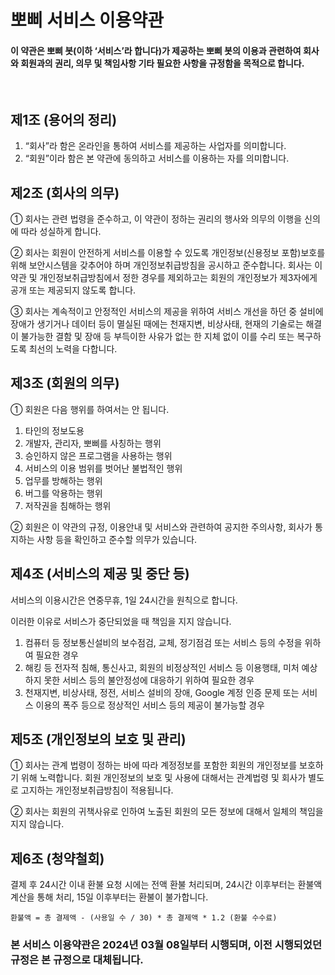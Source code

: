 # 뽀삐 서비스 이용약관
#### 이 약관은 뽀삐 봇(이하 ‘서비스’라 합니다)가 제공하는 뽀삐 봇의 이용과 관련하여 회사와 회원과의 권리, 의무 및 책임사항 기타 필요한 사항을 규정함을 목적으로 합니다.

</br>

## 제1조 (용어의 정리)
1. “회사”라 함은 온라인을 통하여 서비스를 제공하는 사업자를 의미합니다.
2. “회원”이라 함은 본 약관에 동의하고 서비스를 이용하는 자를 의미합니다.

## 제2조 (회사의 의무)
① 회사는 관련 법령을 준수하고, 이 약관이 정하는 권리의 행사와 의무의 이행을 신의에 따라 성실하게 합니다.

② 회사는 회원이 안전하게 서비스를 이용할 수 있도록 개인정보(신용정보 포함)보호를 위해 보안시스템을 갖추어야 하며 개인정보취급방침을 공시하고 준수합니다. 회사는 이 약관 및 개인정보취급방침에서 정한 경우를 제외하고는 회원의 개인정보가 제3자에게 공개 또는 제공되지 않도록 합니다.

③ 회사는 계속적이고 안정적인 서비스의 제공을 위하여 서비스 개선을 하던 중 설비에 장애가 생기거나 데이터 등이 멸실된 때에는 천재지변, 비상사태, 현재의 기술로는 해결이 불가능한 결함 및 장애 등 부득이한 사유가 없는 한 지체 없이 이를 수리 또는 복구하도록 최선의 노력을 다합니다.

## 제3조 (회원의 의무)
① 회원은 다음 행위를 하여서는 안 됩니다.

1. 타인의 정보도용 
2. 개발자, 관리자, 뽀삐를 사칭하는 행위
3. 승인하지 않은 프로그램을 사용하는 행위
4. 서비스의 이용 범위를 벗어난 불법적인 행위
5. 업무를 방해하는 행위
6. 버그를 악용하는 행위
7. 저작권을 침해하는 행위

② 회원은 이 약관의 규정, 이용안내 및 서비스와 관련하여 공지한 주의사항, 회사가 통지하는 사항 등을 확인하고 준수할 의무가 있습니다.

## 제4조 (서비스의 제공 및 중단 등) 
서비스의 이용시간은 연중무휴, 1일 24시간을 원칙으로 합니다.

이러한 이유로 서비스가 중단되었을 때 책임을 지지 않습니다.
1. 컴퓨터 등 정보통신설비의 보수점검, 교체, 정기점검 또는 서비스 등의 수정을 위하여 필요한 경우
2. 해킹 등 전자적 침해, 통신사고, 회원의 비정상적인 서비스 등 이용행태, 미처 예상하지 못한 서비스 등의 불안정성에 대응하기 위하여 필요한 경우
3. 천재지변, 비상사태, 정전, 서비스 설비의 장애, Google 계정 인증 문제 또는 서비스 이용의 폭주 등으로 정상적인 서비스 등의 제공이 불가능할 경우

## 제5조 (개인정보의 보호 및 관리)
① 회사는 관계 법령이 정하는 바에 따라 계정정보를 포함한 회원의 개인정보를 보호하기 위해 노력합니다. 회원 개인정보의 보호 및 사용에 대해서는 관계법령 및 회사가 별도로 고지하는 개인정보취급방침이 적용됩니다.

② 회사는 회원의 귀책사유로 인하여 노출된 회원의 모든 정보에 대해서 일체의 책임을 지지 않습니다.

## 제6조 (청약철회)    
결제 후 24시간 이내 환불 요청 시에는 전액 환불 처리되며, 24시간 이후부터는 환불액 계산을 통해 처리, 15일 이후부터는 환불이 불가합니다.

    환불액 = 총 결제액 - (사용일 수 / 30) * 총 결제액 * 1.2 (환불 수수료)




### 본 서비스 이용약관은 2024년 03월 08일부터 시행되며, 이전 시행되었던 규정은 본 규정으로 대체됩니다.
